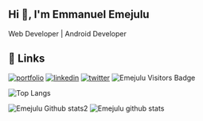## Hi 👋, I'm Emmanuel Emejulu

Web Developer |  Android Developer

## 🔗 Links
[![portfolio](https://img.shields.io/badge/my_portfolio-000?style=for-the-badge&logo=ko-fi&logoColor=white)](https://bit.ly/EmejuluPortfolio)
[![linkedin](https://img.shields.io/badge/linkedin-0A66C2?style=for-the-badge&logo=linkedin&logoColor=white)](https://www.linkedin.com/in/emmanuel-emejulu-ba3411227/)
[![twitter](https://img.shields.io/badge/twitter-1DA1F2?style=for-the-badge&logo=twitter&logoColor=white)](https://twitter.com/emejulucodes)
![Emejulu Visitors Badge](https://visitor-badge.glitch.me/badge?page_id=JUEsoft)

![Top Langs](https://github-readme-stats.vercel.app/api/top-langs/?username=JUEsoft)

![Emejulu Github stats2](https://github-readme-streak-stats.herokuapp.com/?user=JUEsoft&layout=compact&include_all_commits=true&&count_private=true&langs_count=20) ![Emejulu github stats](https://github-readme-stats.vercel.app/api?username=JUEsoft&show_icons=true&theme=radical)
